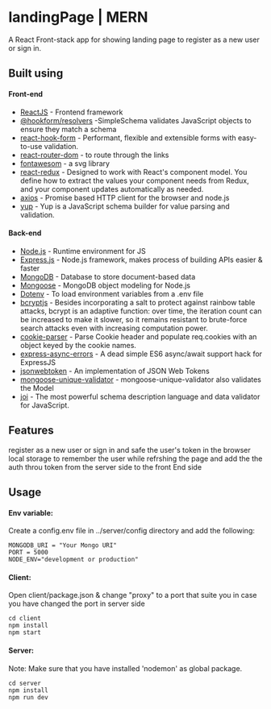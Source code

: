 # landingPage | MERN

A React  Front-stack app for showing landing page to register as a new user or sign in.

## Built using

#### Front-end

- [ReactJS](https://reactjs.org/) - Frontend framework
- [@hookform/resolvers](https://www.npmjs.com/package/@hookform/resolvers) -SimpleSchema validates JavaScript objects to ensure they match a schema
- [react-hook-form](https://react-hook-form.com/) - Performant, flexible and extensible forms with easy-to-use validation.
- [react-router-dom](https://v5.reactrouter.com/web/guides/quick-start) - to route through the links 
- [fontawesom](https://fontawesome.com) - a svg library 
- [react-redux](https://react-redux.js.org) - Designed to work with React's component model. You define how to extract the values your component needs from Redux, and your component updates automatically as needed. 
- [axios](https://www.npmjs.com/package/axios) - Promise based HTTP client for the browser and node.js
- [yup](https://www.npmjs.com/package/yup) - Yup is a JavaScript schema builder for value parsing and validation.


#### Back-end

- [Node.js](https://nodejs.org/en/) - Runtime environment for JS
- [Express.js](https://expressjs.com/) - Node.js framework, makes process of building APIs easier & faster
- [MongoDB](https://www.mongodb.com/) - Database to store document-based data
- [Mongoose](https://mongoosejs.com/) - MongoDB object modeling for Node.js
- [Dotenv](https://www.npmjs.com/package/dotenv) - To load environment variables from a .env file
- [bcryptjs](https://www.npmjs.com/package/bcryptjs) - Besides incorporating a salt to protect against rainbow table attacks, bcrypt is an adaptive function: over time, the iteration count can be increased to make it slower, so it remains resistant to brute-force search attacks even with increasing computation power.
- [cookie-parser](https://www.npmjs.com/package/cookie-parser) - Parse Cookie header and populate req.cookies with an object keyed by the cookie names.
- [express-async-errors](https://www.npmjs.com/package/express-async-errors) - A dead simple ES6 async/await support hack for ExpressJS
- [jsonwebtoken](https://www.npmjs.com/package/jsonwebtoken) - An implementation of JSON Web Tokens
- [mongoose-unique-validator](https://www.npmjs.com/package/mongoose-unique-validator) - mongoose-unique-validator also validates the Model
- [joi](https://www.npmjs.com/package/joi) - The most powerful schema description language and data validator for JavaScript.


## Features
register as a new user or sign in and safe the user's token in the browser local storage to remember the user while refrshing the page and add the the auth throu token from the server side to the front End side 



## Usage


#### Env variable:

Create a config.env file in ../server/config directory and add the following:

```
MONGODB_URI = "Your Mongo URI"
PORT = 5000
NODE_ENV="development or production"

```


#### Client:


Open client/package.json & change "proxy" to a port that suite you in case you have changed the port in server side 

```
cd client
npm install
npm start
```
#### Server:

Note: Make sure that you have installed 'nodemon' as global package.

```
cd server
npm install
npm run dev
```